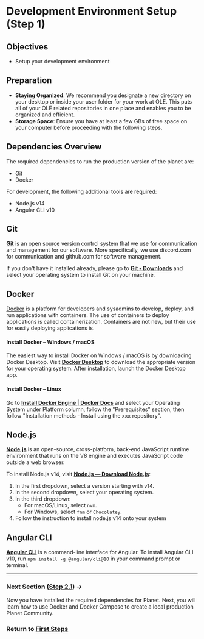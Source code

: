 # Development Environment Setup (Step 1)

## Objectives

- Setup your development environment

## Preparation

- **Staying Organized**: We recommend you designate a new directory on your desktop or inside your user folder for your work at OLE. This puts all of your OLE related repositories in one place and enables you to be organized and efficient.
- **Storage Space**: Ensure you have at least a few GBs of free space on your computer before proceeding with the following steps.

## Dependencies Overview

The required dependencies to run the production version of the planet are:

- Git
- Docker

For development, the following additional tools are required:

- Node.js v14
- Angular CLI v10

## Git

[**Git**](https://git-scm.com) is an open source version control system that we use for communication and management for our software. More specifically, we use discord.com for communication and github.com for software management.

If you don't have it installed already, please go to [**Git - Downloads**](https://git-scm.com/downloads) and select your operating system to install Git on your machine.

## Docker

[Docker](https://www.docker.com) is a platform for developers and sysadmins to develop, deploy, and run applications with containers. The use of containers to deploy applications is called containerization. Containers are not new, but their use for easily deploying applications is.

#### Install Docker – Windows / macOS

The easiest way to install Docker on Windows / macOS is by downloading Docker Desktop. Visit [**Docker Desktop**](https://www.docker.com/products/docker-desktop/) to download the appropriate version for your operating system. After installation, launch the Docker Desktop app.

#### Install Docker – Linux

Go to [**Install Docker Engine | Docker Docs**](https://docs.docker.com/engine/install/#supported-platforms) and select your Operating System under Platform column, follow the "Prerequisites" section, then follow "Installation methods - Install using the xxx repository".

## Node.js

[**Node.js**](https://nodejs.org) is an open-source, cross-platform, back-end JavaScript runtime environment that runs on the V8 engine and executes JavaScript code outside a web browser.

To install Node.js v14, visit [**Node.js — Download Node.js**](https://nodejs.org/en/download/package-manager):

1. In the first dropdown, select a version starting with v14.
2. In the second dropdown, select your operating system.
3. In the third dropdown:
   - For macOS/Linux, select `nvm`.
   - For Windows, select `fnm` or `Chocolatey`.
4. Follow the instruction to install node.js v14 onto your system

## Angular CLI

[**Angular CLI**](https://cli.angular.io) is a command-line interface for Angular. To install Angular CLI v10, run `npm install -g @angular/cli@10` in your command prompt or terminal.

---

### Next Section ([Step 2.1](vi-docker-tutorial.md)) **→**

Now  you have installed the required dependencies for Planet. Next, you will learn how to use Docker and Docker Compose to create a local production Planet Community.

### Return to [First Steps](vi-first-steps.md#Step_1_-_Prerequisites)
